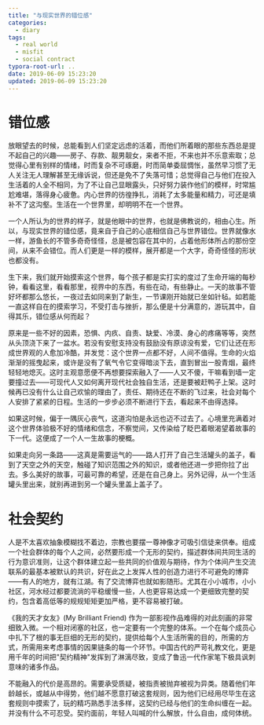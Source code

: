 ```yaml
---
title: "与现实世界的错位感"
categories:
  - diary
tags:
  - real world
  - misfit
  - social contract
typora-root-url: ..
date: 2019-06-09 15:23:20
updated: 2019-06-09 15:23:20
---
```


# 错位感

放眼望去的时候，总能看到人们坚定远虑的活着，而他们所着眼的那些东西总是提不起自己的兴趣——房子、存款、靓男靓女，来者不拒，不来也并不乐意索取；总觉得心里有别样的情绪，时而复杂不可琢磨，时而简单委屈惆怅，虽然早习惯了无人关注无人理解甚至无缘诉说，但还是免不了失落可惜；总觉得自己与他们在投入生活着的人全不相同，为了不让自己显眼露头，只好努力装作他们的模样，时常尴尬难堪，落得身心疲惫。内心世界的彷徨挣扎，消耗了太多能量和精力，可还是填补不了这沟壑。生活在一个世界里，却明明不在一个世界。

一个人所认为的世界的样子，就是他眼中的世界，也就是佛教说的，相由心生。所以，与现实世界的错位感，竟来自于自己的心底相信自己与世界错位。世界就像水一样，游鱼长的不管多奇奇怪怪，总是被包容在其中的，占着他形体所占的那份空间，从来不会错位。而人们更是一样的模样，展开都是一个大字，奇奇怪怪的形状也都没有。

生下来，我们就开始摸索这个世界，每个孩子都是实打实的度过了生命开端的每秒钟，看看这里，看看那里，视界中的东西，有些在动，有些静止。一天的故事不管好坏都那么悠长，一夜过去如同来到了新生，一节课刚开始就已坐如针毡。如若能一直这样自在的摸索学习，不受打击与挫折，那么便是十分满意的，游玩其中，自得其乐，错位感从何而起？

原来是一些不好的因素，恐惧、内疚、自责、缺爱、冷漠、身心的疼痛等等，突然从头顶浇下来了一盆水。若没有安慰支持没有鼓励没有原谅没有爱，它们让还在形成世界观的人愈加冷酷，并发觉：这个世界一点都不好，人间不值得。生命的火焰渐渐的摇曳起来，或许是没有了氧气令它变得暗淡下去，直到冒出一股青烟，最终轻轻地熄灭。这时主观意愿便不再想要探索融入了——人又不傻，干嘛看到墙一定要撞过去——可现代人又如何离开现代社会独自生活，还是要被赶鸭子上架。这时候再已没有什么让自己欢愉的理由了，责任、期待还在不断的飞过来，社会对每个人安排了紧紧的日程。生活的一步步必须不断进行下去，看起来不由得选择。

如果这时候，偏于一隅灰心丧气，这道沟怕是永远也迈不过去了。心境里充满着对这个世界体验极不好的情绪和信念，不察觉间，又传染给了眨巴着眼渴望着故事的下一代。这便成了一个人一生故事的梗概。

如果走向另一条路——这真是需要运气的——路人打开了自己生活罐头的盖子，看到了天空之外的天空，触碰了知识范围之外的知识，或者他还进一步把你拉了出去。多么美好的故事，可最可靠的希望，还是在自己身上。另外记得，从一个生活罐头里出来，就别再进到另一个罐头里盖上盖子了。

# 社会契约

人是不太喜欢抽象模糊找不着边，宗教也要摆一尊神像才可吸引信徒来供奉。组成一个社会群体的每个人之间，必然要形成一个无形的契约，描述群体间共同生活的行为意识准则，让这个群体建立起一些共同的价值观与期待，作为个体间产生交流联系的最基本被默认的共识，好在此之上发挥人性的创造力进行不可避免的博弈——有人的地方，就有江湖。有了交流博弈也就如影随形。尤其在小小城市，小小社区，河水经过都要流淌的平稳缓慢一些，人也更容易达成一个更细致完整的契约，包含着高低等的规规矩矩更加严格，更不容易被打破。

《我的天才女友》(My Brilliant Friend) 作为一部影视作品难得的对此刻画的非常细致入微。一个相对闭塞的社区，也一定要有一个完整的体系。一个在每个成员心中扎下了根的事无巨细的无形的契约，提供给每个人生活所需的目的，所需的方式，所需用来考虑事情的因果链条的每一个环节。中国古代的严苛礼教文化，更是用千年的时间把"契约精神"发挥到了淋漓尽致，变成了鲁迅一代作家笔下极具讽刺意味的诸多作品。

不能融入的代价是高昂的。需要承受质疑，被指责被抛弃被视为异类。随着他们年龄越长，或越从中得势，他们越不愿意打破这套规则，因为他们已经用尽毕生在这套规则中摸索了，玩的精巧熟悉手法多样，这契约已经与他们的生命纠缠在一起。并没有什么不可忍受。契约面前，年轻人叫喊的什么解放，什么自由，成何体统。